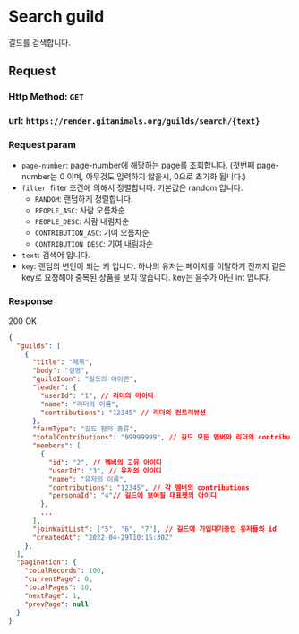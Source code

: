 # Search guild

길드를 검색합니다.

## Request
### Http Method: `GET`
### url: `https://render.gitanimals.org/guilds/search/{text}`
### Request param
- `page-number`: page-number에 해당하는 page를 조회합니다. (첫번째 page-number는 0 이며, 아무것도 입력하지 않을시, 0으로 초기화 됩니다.)
- `filter`: filter 조건에 의해서 정렬합니다. 기본값은 random 입니다.
  - `RANDOM`: 랜덤하게 정렬합니다.
  - `PEOPLE_ASC`: 사람 오름차순
  - `PEOPLE_DESC`: 사람 내림차순
  - `CONTRIBUTION_ASC`: 기여 오름차순
  - `CONTRIBUTION_DESC`: 기여 내림차순
- `text`: 검색어 입니다.
- `key`: 랜덤의 변인이 되는 키 입니다. 하나의 유저는 페이지를 이탈하기 전까지 같은 key로 요청해야 중복된 상품을 보지 않습니다. key는 음수가 아닌 int 입니다.


### Response
200 OK

```json
{
  "guilds": [
    {
      "title": "제목",
      "body": "설명",
      "guildIcon": "길드의 아이콘",
      "leader": {
        "userId": "1", // 리더의 아이디
        "name": "리더의 이름",
        "contributions": "12345" // 리더의 컨트리뷰션
      },
      "farmType": "길드 팜의 종류",
      "totalContributions": "99999999", // 길드 모든 멤버와 리더의 contributions 총합
      "members": [
        {
          "id": "2", // 멤버의 고유 아이디
          "userId": "3", // 유저의 아이디
          "name": "유저의 이름",
          "contributions": "12345", // 각 멤버의 contributions 
          "personaId": "4"// 길드에 보여질 대표펫의 아이디
        },
        ...
      ],
      "joinWaitList": ["5", "6", "7"], // 길드에 가입대기중인 유저들의 id
      "createdAt": "2022-04-29T10:15:30Z"
    },
  ],
  "pagination": {
    "totalRecords": 100,
    "currentPage": 0,
    "totalPages": 10,
    "nextPage": 1,
    "prevPage": null
  }
}
```
